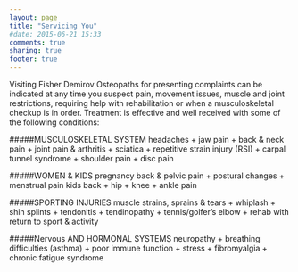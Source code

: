 ```yaml
---
layout: page
title: "Servicing You"
#date: 2015-06-21 15:33
comments: true
sharing: true
footer: true
---
```

Visiting Fisher Demirov Osteopaths for presenting complaints can be indicated at any time you suspect pain, movement issues, muscle and joint restrictions, requiring help with rehabilitation or when a musculoskeletal checkup is in order.
Treatment is effective and well received with some of the following conditions:

#####MUSCULOSKELETAL SYSTEM
headaches + jaw pain + back &amp; neck pain + joint pain &amp; arthritis + sciatica + repetitive strain injury (RSI) + carpal tunnel syndrome + shoulder pain + disc pain

#####WOMEN & KIDS
pregnancy back &amp; pelvic pain + postural changes + menstrual pain
kids back + hip + knee + ankle pain

#####SPORTING INJURIES
muscle strains, sprains &amp; tears + whiplash + shin splints + tendonitis + tendinopathy + tennis/golfer&#8217;s elbow + rehab with return to sport &amp; activity

#####Nervous AND HORMONAL SYSTEMS
neuropathy + breathing difficulties (asthma) + poor immune function + stress + fibromyalgia + chronic fatigue syndrome
